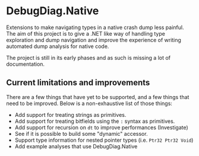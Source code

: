 # DebugDiag.Native

Extensions to make navigating types in a native crash dump less painful. The aim
of this project is to give a .NET like way of handling type exploration and dump
navigation and improve the experience of writing automated dump analysis for
native code.

The project is still in its early phases and as such is missing a lot of documentation.

## Current limitations and improvements

There are a few things that have yet to be supported, and a few things that need to be improved. Below is a non-exhaustive list of those things:

* Add support for treating strings as primitives.
* Add support for treating bitfields using the `:` syntax as primitives.
* Add support for recursion on `dt` to improve performances (Investigate)
* See if it is possible to build some "dynamic" accessor.
* Support type information for nested pointer types (i.e. `Ptr32 Ptr32 Void`)
* Add example analyses that use DebugDiag.Native